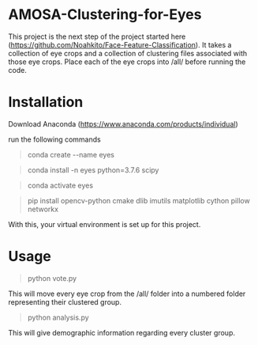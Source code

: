 # AMOSA-Clustering-for-Eyes

This project is the next step of the project started here (https://github.com/Noahkito/Face-Feature-Classification). It takes a collection of eye crops and a collection of clustering files associated with those eye crops. Place each of the eye crops into /all/ before running the code.

# Installation

Download Anaconda (https://www.anaconda.com/products/individual)

run the following commands

> conda create --name eyes

> conda install -n eyes python=3.7.6 scipy

> conda activate eyes

> pip install opencv-python cmake dlib imutils matplotlib cython pillow networkx

With this, your virtual environment is set up for this project.

# Usage

> python vote.py

This will move every eye crop from the /all/ folder into a numbered folder representing their clustered group.

> python analysis.py

This will give demographic information regarding every cluster group.